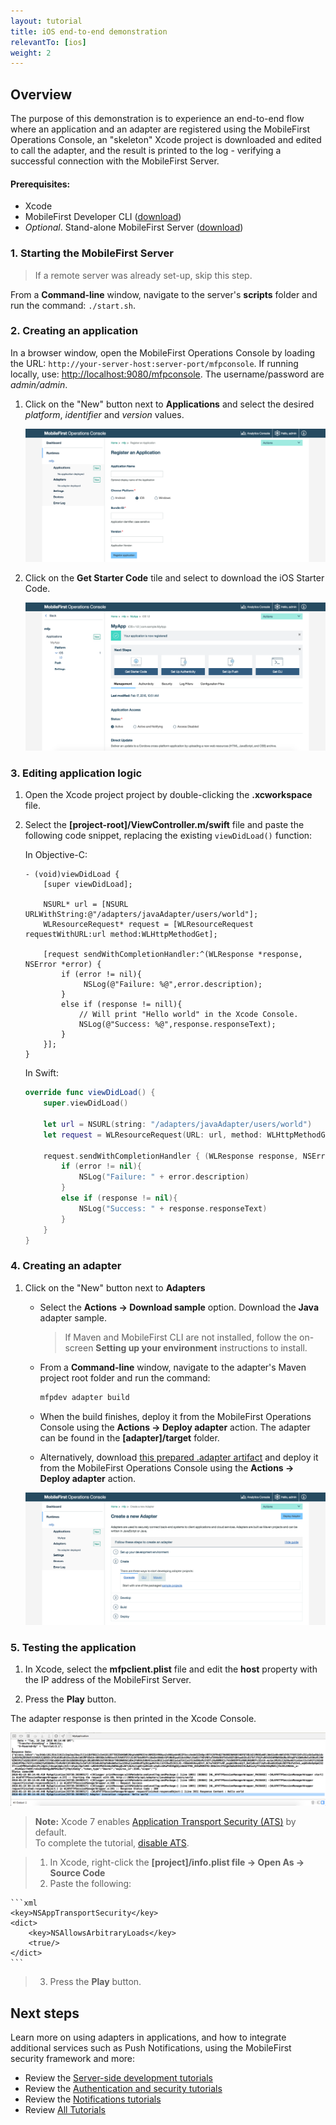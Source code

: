 ```yaml
---
layout: tutorial
title: iOS end-to-end demonstration
relevantTo: [ios]
weight: 2
---
```

## Overview
The purpose of this demonstration is to experience an end-to-end flow where an application and an adapter are registered using the MobileFirst Operations Console, an "skeleton" Xcode project is downloaded and edited to call the adapter, and the result is printed to the log - verifying a successful connection with the MobileFirst Server.

#### Prerequisites:

* Xcode
* MobileFirst Developer CLI ([download]({{site.baseurl}}/downloads))
* *Optional*. Stand-alone MobileFirst Server ([download]({{site.baseurl}}/downloads))

### 1. Starting the MobileFirst Server

> If a remote server was already set-up, skip this step.

From a **Command-line** window, navigate to the server's **scripts** folder and run the command: `./start.sh`.

### 2. Creating an application

In a browser window, open the MobileFirst Operations Console by loading the URL: `http://your-server-host:server-port/mfpconsole`. If running locally, use: [http://localhost:9080/mfpconsole](http://localhost:9080/mfpconsole). The username/password are *admin/admin*.
 
1. Click on the "New" button next to **Applications** and select the desired *platform*, *identifier* and *version* values.

    ![Image of selecting platform, and providing an identifier and version](register-an-application-ios.png)
 
2. Click on the **Get Starter Code** tile and select to download the iOS Starter Code.

    ![Image of download a sample application](download-starter-code-ios.png)
    
### 3. Editing application logic

1. Open the Xcode project project by double-clicking the **.xcworkspace** file.

2. Select the **[project-root]/ViewController.m/swift** file and paste the following code snippet, replacing the existing `viewDidLoad()` function:
 
    In Objective-C:

    ```objc
    - (void)viewDidLoad {
        [super viewDidLoad];
        
        NSURL* url = [NSURL URLWithString:@"/adapters/javaAdapter/users/world"];
        WLResourceRequest* request = [WLResourceRequest requestWithURL:url method:WLHttpMethodGet];
         
        [request sendWithCompletionHandler:^(WLResponse *response, NSError *error) {
            if (error != nil){
                 NSLog(@"Failure: %@",error.description);
            }
            else if (response != nill){
                // Will print "Hello world" in the Xcode Console.
                NSLog(@"Success: %@",response.responseText);
            }
        }];
    }
    ```
    
    In Swift:
    
    ```swift
    override func viewDidLoad() {
        super.viewDidLoad()
    
        let url = NSURL(string: "/adapters/javaAdapter/users/world")
        let request = WLResourceRequest(URL: url, method: WLHttpMethodGet)
        
        request.sendWithCompletionHandler { (WLResponse response, NSError error) -> Void in
            if (error != nil){
                NSLog("Failure: " + error.description)
            }
            else if (response != nil){
                NSLog("Success: " + response.responseText)
            }
        }
    }
    ```

### 4. Creating an adapter

1. Click on the "New" button next to **Adapters**
    * Select the **Actions → Download sample** option. Download the **Java** adapter sample.
        
        > If Maven and MobileFirst CLI are not installed, follow the on-screen **Setting up your environment** instructions to install.  
    * From a **Command-line** window, navigate to the adapter's Maven project root folder and run the command: 

        ```bash
        mfpdev adapter build
        ```
    * When the build finishes, deploy it from the MobileFirst Operations Console using the **Actions → Deploy adapter** action. The adapter can be found in the **[adapter]/target** folder.
    * Alternatively, download [this prepared .adapter artifact](#) and deploy it from the MobileFirst Operations Console using the **Actions → Deploy adapter** action.
    
    ![Image of create an adapter](create-an-adapter.png)


### 5. Testing the application

1. In Xcode, select the **mfpclient.plist** file and edit the **host** property with the IP address of the MobileFirst Server.

2. Press the **Play** button.

The adapter response is then printed in the Xcode Console.

![Image of application that successfully called a resource from the MobileFirst Server ](success_response.png)

> **Note:** Xcode 7 enables [Application Transport Security (ATS)](https://developer.apple.com/library/ios/releasenotes/General/WhatsNewIniOS/Articles/iOS9.html#//apple_ref/doc/uid/TP40016198-SW14) by default.  
To complete the tutorial, [disable  ATS](http://iosdevtips.co/post/121756573323/ios-9-xcode-7-http-connect-server-error).

> 1. In Xcode, right-click the **[project]/info.plist file → Open As → Source Code**
> 2. Paste the following: 

>    
    ```xml
    <key>NSAppTransportSecurity</key>
    <dict>
        <key>NSAllowsArbitraryLoads</key>
        <true/>
    </dict>
    ```

> 3. Press the **Play** button.

## Next steps
Learn more on using adapters in applications, and how to integrate additional services such as Push Notifications, using the MobileFirst security framework and more:

- Review the [Server-side development tutorials](../../adapters/)
- Review the [Authentication and security tutorials](../../authentication-and-security/)
- Review the [Notifications tutorials](../../notifications/)
- Review [All Tutorials](../../all-tutorials)
